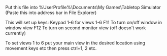 Put this file into %UserProfile%\Documents\My Games\Tabletop Simulator (Paste this into address bar in File Explorer)

This will set up keys:
  Keypad 1-6 for views 1-6
  F11 To turn on/off window in window view
  F12 To turn on second monitor view (off doesn't work currently)
  
  To set views 1 to 6 put your main view in the desired location using movement keys etc then press ctrl+1, 2 etc.
